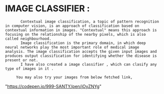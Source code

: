 # IMAGE CLASSIFIER :
           Contextual image classification, a topic of pattern recognition in computer vision, is an approach of classification based on contextual information in images. "Contextual" means this approach is focusing on the relationship of the nearby pixels, which is also called neighbourhood.
           Image classification is the primary domain, in which deep neural networks play the most important role of medical image analysis. The image classification accepts the given input images and produces output classification for identifying whether the disease is present or not.
           I have also created a image classifier , which can clasify any type of images in it .
         
         You may also try your images from below fetched link,
"https://codepen.io/999-SANTY/pen/jOyZNYg"

